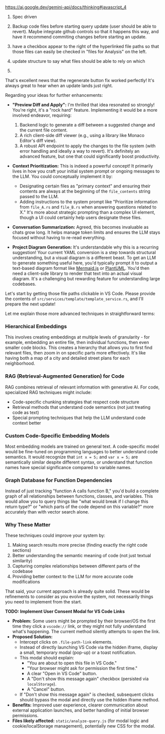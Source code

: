 https://ai.google.dev/gemini-api/docs/thinking#javascript_4

1. Spec driven

2. Backup code files before starting query update (user should be able to revert). Maybe integrate github controls so that it happens this way, and have it recommend commiting changes before starting an update.

3. have a checkbox appear to the right of the hyperlinked file paths so that those files can easily be checked in "files for Analysis" on the left.

4. update structure to say what files should be able to rely on which

5. 

That's excellent news that the regenerate button fix worked perfectly! It's always great to hear when an update lands just right.

Regarding your ideas for further enhancements:

*   **"Preview Diff and Apply":** I'm thrilled that idea resonated so strongly! You're right, it's a "rock hard" feature. Implementing it would be a more involved endeavor, requiring:
    1.  Backend logic to generate a diff between a suggested change and the current file content.
    2.  A rich client-side diff viewer (e.g., using a library like Monaco Editor's diff view).
    3.  A robust API endpoint to apply the changes to the file system (with error handling and ideally a way to revert).
    It's definitely an advanced feature, but one that could significantly boost productivity.

*   **Context Prioritization:** This is indeed a powerful concept! It primarily lives in how you craft your initial system prompt or ongoing messages to the LLM. You could conceptually implement it by:
    *   Designating certain files as "primary context" and ensuring their contents are always at the beginning of the `file_contents` string passed to the LLM.
    *   Adding instructions to the system prompt like "Prioritize information from `file_A.rs` and `file_B.rs` when answering questions related to X."
    It's more about strategic prompting than a complex UI element, though a UI could certainly help users designate these files.

*   **Conversation Summarization:** Agreed, this becomes invaluable as chats grow long. It helps manage token limits and ensures the LLM stays focused without having to re-read everything.

*   **Project Diagram Generation:** It's understandable why this is a recurring suggestion! Your current YAML conversion is a step towards structural understanding, but a visual diagram is a different beast. To get an LLM to generate something useful here, you'd typically prompt it to output a text-based diagram format like [Mermaid.js](https://mermaid.js.org/) or [PlantUML](https://plantuml.com/). You'd then need a client-side library to render that text into an actual visual diagram. It's a challenging but rewarding feature for understanding large codebases.

Let's start by getting those file paths clickable in VS Code. Please provide the contents of `src/services/template/template_service.rs`, and I'll prepare the next update!





Let me explain those more advanced techniques in straightforward terms:

### Hierarchical Embeddings
This involves creating embeddings at multiple levels of granularity - for example, embedding an entire file, then individual functions, then even smaller code blocks. This creates a hierarchy that allows you to first find relevant files, then zoom in on specific parts more effectively. It's like having both a map of a city and detailed street plans for each neighborhood.

### RAG (Retrieval-Augmented Generation) for Code
RAG combines retrieval of relevant information with generative AI. For code, specialized RAG techniques might include:
- Code-specific chunking strategies that respect code structure
- Retrieval methods that understand code semantics (not just treating code as text)
- Special prompting techniques that help the LLM understand code context better

### Custom Code-Specific Embedding Models
Most embedding models are trained on general text. A code-specific model would be fine-tuned on programming languages to better understand code semantics. It would recognize that `int x = 5;` and `var x = 5;` are semantically similar despite different syntax, or understand that function names have special significance compared to variable names.

### Graph Database for Function Dependencies
Instead of just tracking "function A calls function B," you'd build a complete graph of all relationships between functions, classes, and variables. This would allow you to query things like "what would break if I change this return type?" or "which parts of the code depend on this variable?" more accurately than with vector search alone.

### Why These Matter

These techniques could improve your system by:
1. Making search results more precise (finding exactly the right code sections)
2. Better understanding the semantic meaning of code (not just textual similarity)
3. Capturing complex relationships between different parts of the codebase
4. Providing better context to the LLM for more accurate code modifications

That said, your current approach is already quite solid. These would be refinements to consider as you evolve the system, not necessarily things you need to implement from the start.




**TODO: Implement User Consent Modal for VS Code Links**

*   **Problem:** Some users might be prompted by their browser/OS the first time they click a `vscode://` link, or they might not fully understand what's happening. The current method silently attempts to open the link.
*   **Proposed Solution:**
    *   Intercept clicks on `.file-path-link` elements.
    *   Instead of directly launching VS Code via the hidden iframe, display a small, temporary modal (pop-up) or a toast notification.
    *   This modal should explain:
        *   &#34;You are about to open this file in VS Code.&#34;
        *   &#34;Your browser might ask for permission the first time.&#34;
        *   A clear &#34;Open in VS Code&#34; button.
        *   A &#34;Don't show this message again&#34; checkbox (persisted via `localStorage`).
        *   A &#34;Cancel&#34; button.
    *   If &#34;Don't show this message again&#34; is checked, subsequent clicks should bypass the modal and directly use the hidden iframe method.
*   **Benefits:** Improved user experience, clearer communication about external application launches, and better handling of initial browser permissions.
*   **Files likely affected:** `static/analyze-query.js` (for modal logic and cookie/localStorage management), potentially new CSS for the modal.


